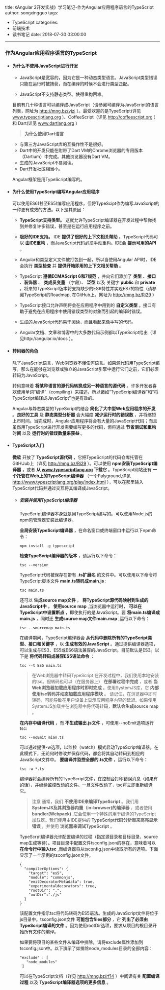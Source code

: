 title: 《Angular 2开发实战》学习笔记-作为Angular应用程序语言的TypeScript
author: songxingguo
tags:
  - TypeScript
categories:
  - 前端技术
  - 读书笔记
date: 2018-07-30 03:00:00
---
### 作为Angular应用程序语言的TypeScript

- #### 为什么不使用JavaScript进行开发

  - JavaScript是宽容的，因为它是一种动态类型语言。JavaScript类型错误只能在运行时被捕获，而在编译的时候不会进行类型匹配。
  
  - JavaScript不支持静态类型。使得重构困难。
  
  目前有几十种语言可以编译成JavaScript（请参阅可编译为JavaScript的语言列表，网址为 http://mng.bz/vjzi ）。最受欢迎的是TypeScript(详见 www.typescriptlang.org )、CoffeeScript（详见 http://coffeescript.org ）和 Dart(详见 www.dartlang.org ）
  
  <!-- more -->
  
  > **为什么使用Dart语言**
  - 与第三方JavaScript库的互操作性不是很好。
  - Dart中的开发只能在附带了Dart VM的Chrome浏览器的专用版本（Dartium）中完成。其他浏览器没有Dart VM。
  - 生成的JavaScript不易阅读。
  - Dart开发社区相当小。
  
  Angular框架是用TypeScript编写的。
  
- #### 为什么使用TypeScript编写Angular应用程序 

  可以使用ES6(甚至ES5)编写应用程序，但将TypeScipt作为编写JavaScript的一种更有成效的方法。以下是其原因：
  
  - **TypeScript支持类型。** 这就允许TypeScript编译器在开发过程中帮你找到并修复许多错误，甚至是在运行应用程序之前。
  
  - **极好的IDE支持。** IDE **提供了很好的上下文相关帮助** 。TypeScript代码可以 **由IDE重构** ，而JavaScript代码必须手动重构。IDE会 **提示可用的API** 。
  
  - Angular和类型定义文件被打包到一起，所以当使用Angular API时，IDE会执行 **类型检查** 并 **提供开箱即用的上下文相关帮助** 。
  
  - TypeScript **遵循ECMAScript 6和7规范** ，并向它们添加了 **类型** 、**接口** 、**装饰器** 、 **类成员变量** （字段）、 **泛型** 以及 关键字 **public** 和 **private** 。将来的TypeScript版本将支持缺少的ES6特性并实现ES7的特性（请参阅TypeScript的Roadmap, 在GitHub上，网址为 http://mng.bz/Ri29 ）
  
  - TypeScript接口允许声明将会在应用程序中用到的 **自定义类型** 。接口有助于避免在应用程序中使用错误类型的对象而引起的编译时错误。
  
  - 生成的JavaScript代码易于阅读，而且看起来像手写的代码。
  
  - Angular文档、文章和博客中的大多数代码示例都以TypeScript给出（详见http://angular.io/docs ）。
  
 - #### 转码器的角色
 
   除了JavaScript语言，Web浏览器不懂任何语言。如果源代码用TypeScript编写，那么在能够在浏览器或独立的JavaScript引擎中运行它们之前，它们必须转码为JavaScript。
   
   转码意味着 **将某种语言的源代码转换成另一种语言的源代码** 。许多开发者喜欢使用单词“编译”（compiling）来描述，所以诸如“TypeScript编译器”和“将TypeScript编译成JavaScript”也是有效的。
   
   Angular与静态类型的TypeScript的结合 **简化了大中型Web应用程序的开发** 。**良好的工具** 及 **静态类型分析器** 会大幅度 **减少运行时的错误数** ，并将缩短上市时间。当完成时，Angular应用程序将会有大量的JavaScript代码；而且虽然用TypeScript进行开发需要编写更多的代码，但将通过 **节省测试和重构时间** 以及 **运行时的错误数量来获益** 。
   
 - #### TypeScript入门
   
   **微软** 开放了 **TypeScript源代码** ，它把TypeScript的代码仓库托管在GitHUub上（详见 http://mng.bz/Ri29 ）。可以使用 **npm安装TypeScript编译器** ，或者 **从 www.typescriptlang.org 下载它** 。TypeScript网站还有 **一个托管在Web上的TypeScript编译器** （一个Palyground,详见 http://www.typescriptlang.org/play/index.html ），可以在那里输入TypeScript代码并通过交互将其编译成JavaScript。
   
   - ##### 安装并使用TypeScript编译器
   
     TypeScript编译器本身就是用TypeScript编写的。可以使用Node.js的npm包管理器安装此编译器。
     
     **全局安装TypeScript编译器** ，在命名窗口或终端窗口中运行以下npm命令：
     
     ```
     npm install -g typescript
     ```
     **检查TypeScript编译器的版本** ，请运行以下命令：
     
     ```
     tsc --version
     ```
     TypeScript代码被保存在带有 **.ts扩展名** 的文件中。可以使用以下命令将TypeScript脚本文件 **main.ts转码成main.js** :
     
     ```
     tsc main.ts
     ```
     还可以 **生成source map文件** ， **将TypeScript源代码映射到生成的JavaScript中** 。 **使用source map** ,当浏览器中运行时， **可以在TypeScript中设置断点** ，即使执行的是JavaScript。要 **将main.ts编译成main.js** ，同时还 **生成source map文件main.map** ,运行以下命令：
     
     ```
     tsc --sourcemap main.ts
     ```
     在编译期间，TypeScript编译器会 **从代码中删除所有的TypeScript类型、接口和关键字** ，以 **生成有效的JavaScript** 。通过提供编译器选项，可以生成与ES3、ES5或ES6语法兼容的JavaScript。目前默认是ES3。以下是 **将代码转码成兼容ES5语法命令** ：
     
     ```
     tsc --t ES5 main.ts
     ```
     >在Web浏览器中转码TypeScript
     在开发过程中，我们使用本地安装的tsc。但转码也可以（在服务器上） **在部署过程中完成** ，或者 **当Web浏览器加载应用程序时即时完成** 。使用SystemJS库，它 **内部使用tsc转码并动态加载应用程序模块** 。
     请记住，在浏览器中即时转码，可能导致在用户设备上显示应用程序内容的延迟。如果使用SystemJS加载并在浏览器中将代码转码，**默认会生成source map** 。
     
     **在内存中编译代码** ，而 **不生成输出.js文件** ，可使用--noEmit选项运行tsc:
     
     ```
     tsc --noEmit mian.ts
     ```
     可以通过提供-w选项，以监控（watch）模式启动TypeScript编译器。在此模式下，无论何时修改并保存代码，都会将其自动转码到相应的JavaScript文件中。 **要编译并监控全部的.ts文件** ，运行以下命令：
     
     ```
     tsc -w *.ts
     ```
     编译器将会编译所有的TypeScript文件，在控制台打印错误消息（如果有的话），并继续监控改动的文件。一旦文件改动了，tsc将立即重新编译它。
     
     >注意
     通常，我们 **不使用IDE来编译TypeScript** 。我们用 **SystemJS及其浏览器内置（in-browser)的编译器** ，或者使用 **bundler(Webpack)** ,它会使用一个特殊的用于编译的TypeScript加载器。我们使用由IDE提供的 **TypeScript代码分析器来高亮显示错误** ，并使用 **浏览器来调试TypeScript** 。
     
     TypeScrpt编译器允许配置编译的过程（指定源目录和目标目录、source map生成等待）。项目目录中配置文件tsconfig.json的存在，意味着可以 **在命令行中输入tsc** ,而编译器将从tsconfig.json中读取所有的选项。下面显示了一个示例的tsconfig.json文件。
     
     ```
     {
       "compilerOptions": {
         "target": "es5",
         "module": "commonjs",
         "emitDecoratorMetadata": true,
         "experimentaldecorators": true,
         "rootDir": ".",
         "outDir":"./js"
       }
     }
     ```
     该配置文件指示tsc将代码转码为ES5语法。生成的JavaScript文件将位于js目录中。tsconfig.json文件 **可能包含files部分** ，它 **列出了必须由TypeScript编译的文件** 。因为使用rootDir选项，要求从项目的根目录开始所有文件的编译。
     
     如果要将项目的某些文件从编译中排除，请将exclude属性添加到tsconfig.json中。以下演示了如排除node_modules目录的全部内容：
     
     ```
     "exclude" : [
        "node_modules"
      ]
     ```
     可以在TypeScript文档（详见 http://mng.bz/rf14 ）中阅读有关 **配置编译过程** 以及 **TypeScript编译器选项的更多信息** 。
     
     
     
   
   
   
   
   
   
   
   
   
   
   
   
   
   
   
   
   
   
   
   
  
  
  
